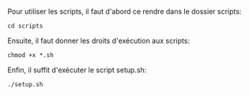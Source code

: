Pour utiliser les scripts, il faut d'abord ce rendre dans le dossier scripts:

`cd scripts`

Ensuite, il faut donner les droits d'exécution aux scripts:

`chmod +x *.sh`

Enfin, il suffit d'exécuter le script setup.sh:

`./setup.sh`
